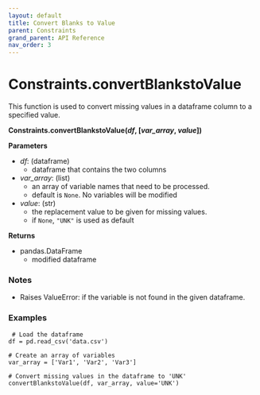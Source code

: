 ```yaml
---
layout: default
title: Convert Blanks to Value
parent: Constraints
grand_parent: API Reference
nav_order: 3
---
```


# Constraints.convertBlankstoValue

This function is used to convert missing values in a dataframe column to a specified value.

**Constraints.convertBlankstoValue(*df*, [*var_array*, *value*])**

**Parameters**
- *df*: (dataframe)
  - dataframe that contains the two columns
- *var_array*: (list)
  - an array of variable names that need to be processed.
  - default is `None`. No variables will be modified
- *value*: (str)
  - the replacement value to be given for missing values.
  - if `None`, `"UNK"` is used as default

**Returns**
- pandas.DataFrame
  - modified dataframe

### Notes
*   Raises ValueError: if the variable is not found in the given dataframe.

### Examples

```
 # Load the dataframe
df = pd.read_csv('data.csv')

# Create an array of variables
var_array = ['Var1', 'Var2', 'Var3']

# Convert missing values in the dataframe to 'UNK'
convertBlankstoValue(df, var_array, value='UNK')
```
